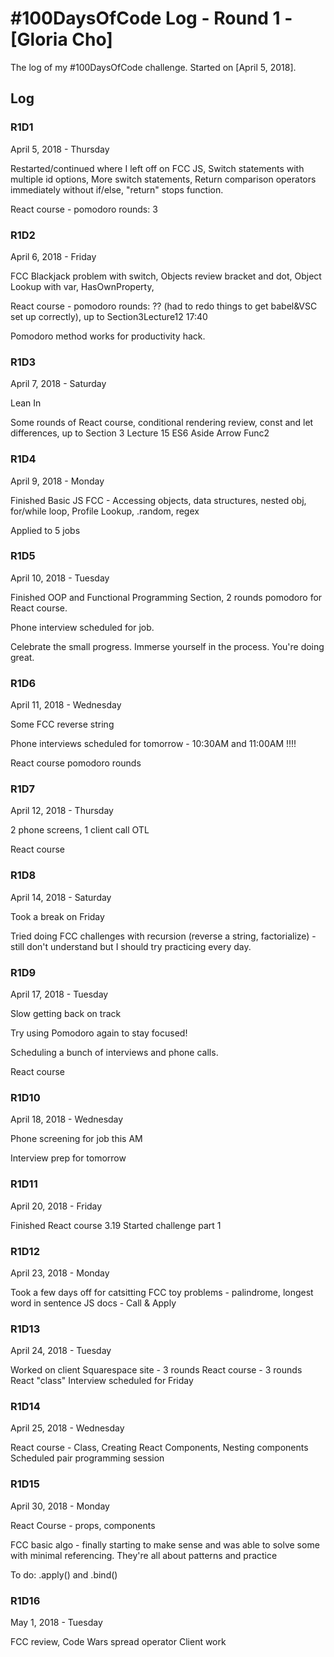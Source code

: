 # #100DaysOfCode Log - Round 1 - [Gloria Cho]

The log of my #100DaysOfCode challenge. Started on [April 5, 2018].

## Log

<!-- ### R1D1
Started a Weather App. Worked on the draft layout of the app, struggled with OpenWeather API http://www.example.com -->

### R1D1

April 5, 2018 - Thursday

Restarted/continued where I left off on FCC JS,
Switch statements with multiple id options,
More switch statements,
Return comparison operators immediately without if/else,
"return" stops function.

React course - pomodoro rounds: 3

### R1D2

April 6, 2018 - Friday

FCC Blackjack problem with switch,
Objects review bracket and dot,
Object Lookup with var, HasOwnProperty,

React course - pomodoro rounds: ?? (had to redo things to get babel&VSC set up correctly), up to Section3Lecture12 17:40

Pomodoro method works for productivity hack. 

### R1D3

April 7, 2018 - Saturday

Lean In

Some rounds of React course, conditional rendering review, const and let differences, up to Section 3 Lecture 15 ES6 Aside Arrow Func2

### R1D4

April 9, 2018 - Monday

Finished Basic JS FCC - Accessing objects, data structures, nested obj, for/while loop, Profile Lookup, .random, regex

Applied to 5 jobs

### R1D5 
April 10, 2018 - Tuesday

Finished OOP and Functional Programming Section, 2 rounds pomodoro for React course. 

Phone interview scheduled for job.

Celebrate the small progress. Immerse yourself in the process. You're doing great.

### R1D6
April 11, 2018 - Wednesday

Some FCC reverse string

Phone interviews scheduled for tomorrow - 10:30AM and 11:00AM !!!!

React course pomodoro rounds

### R1D7
April 12, 2018 - Thursday

2 phone screens, 1 client call OTL

React course

### R1D8
April 14, 2018 - Saturday

Took a break on Friday

Tried doing FCC challenges with recursion (reverse a string, factorialize) - still don't understand but I should try practicing every day.


### R1D9 
April 17, 2018 - Tuesday

Slow getting back on track

Try using Pomodoro again to stay focused!

Scheduling a bunch of interviews and phone calls.

React course

### R1D10
April 18, 2018 - Wednesday

Phone screening for job this AM

Interview prep for tomorrow


### R1D11
April 20, 2018 - Friday

Finished React course 3.19
Started challenge part 1


### R1D12
April 23, 2018 - Monday

Took a few days off for catsitting
FCC toy problems - palindrome, longest word in sentence
JS docs - Call & Apply


### R1D13
April 24, 2018 - Tuesday

Worked on client Squarespace site - 3 rounds
React course - 3 rounds
React "class"
Interview scheduled for Friday

### R1D14
April 25, 2018 - Wednesday

React course - Class, Creating React Components, Nesting components
Scheduled pair programming session

### R1D15
April 30, 2018 - Monday

React Course - props, components

FCC basic algo - finally starting to make sense and was able to solve some with minimal referencing. They're all about patterns and practice

To do: .apply() and .bind()

### R1D16
May 1, 2018 - Tuesday

FCC review, Code Wars
spread operator
Client work